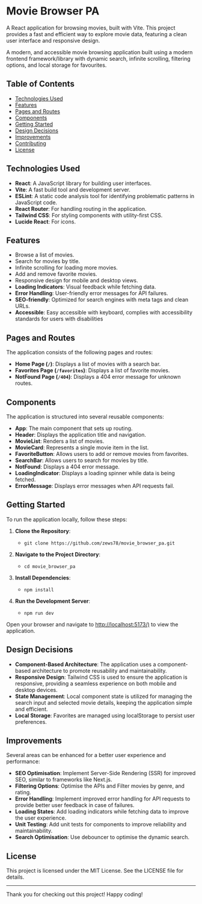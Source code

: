 # Movie Browser PA

A React application for browsing movies, built with Vite. This project provides a fast and efficient way to explore movie data, featuring a clean user interface and responsive design.

A modern, and accessible movie browsing application built using a modern frontend framework/library with dynamic search, infinite scrolling, filtering options, and local storage for favourites.

## Table of Contents

- [Technologies Used](#technologies-used)
- [Features](#features)
- [Pages and Routes](#pages-and-routes)
- [Components](#components)
- [Getting Started](#getting-started)
- [Design Decisions](#design-decisions)
- [Improvements](#improvements)
- [Contributing](#contributing)
- [License](#license)

## Technologies Used

- **React**: A JavaScript library for building user interfaces.
- **Vite**: A fast build tool and development server.
- **ESLint**: A static code analysis tool for identifying problematic patterns in JavaScript code.
- **React Router**: For handling routing in the application.
- **Tailwind CSS**: For styling components with utility-first CSS.
- **Lucide React**: For icons.

## Features

- Browse a list of movies.
- Search for movies by title.
- Infinite scrolling for loading more movies.
- Add and remove favorite movies.
- Responsive design for mobile and desktop views.
- **Loading Indicators**: Visual feedback while fetching data.
- **Error Handling**: User-friendly error messages for API failures.
- **SEO-friendly**: Optimized for search engines with meta tags and clean URLs.
- **Accessible**: Easy accessible with keyboard, complies with accessibility standards for users with disabilities

## Pages and Routes

The application consists of the following pages and routes:

- **Home Page (`/`)**: Displays a list of movies with a search bar.
- **Favorites Page (`/favorites`)**: Displays a list of favorite movies.
- **NotFound Page (`/404`)**: Displays a 404 error message for unknown routes.

## Components

The application is structured into several reusable components:

- **App**: The main component that sets up routing.
- **Header**: Displays the application title and navigation.
- **MovieList**: Renders a list of movies.
- **MovieCard**: Represents a single movie item in the list.
- **FavoriteButton**: Allows users to add or remove movies from favorites.
- **SearchBar**: Allows users to search for movies by title.
- **NotFound**: Displays a 404 error message.
- **LoadingIndicator**: Displays a loading spinner while data is being fetched.
- **ErrorMessage**: Displays error messages when API requests fail.

## Getting Started

To run the application locally, follow these steps:

1. **Clone the Repository**:
   - `git clone https://github.com/zews78/movie_browser_pa.git`

2. **Navigate to the Project Directory**:
   - `cd movie_browser_pa`

3. **Install Dependencies**:
   - `npm install`

4. **Run the Development Server**:
   - `npm run dev`

Open your browser and navigate to [http://localhost:5173/)](http://localhost:5173/) to view the application.

## Design Decisions

- **Component-Based Architecture**: The application uses a component-based architecture to promote reusability and maintainability.
- **Responsive Design**: Tailwind CSS is used to ensure the application is responsive, providing a seamless experience on both mobile and desktop devices.
- **State Management**: Local component state is utilized for managing the search input and selected movie details, keeping the application simple and efficient.
- **Local Storage**: Favorites are managed using localStorage to persist user preferences.

## Improvements

Several areas can be enhanced for a better user experience and performance:
- **SEO Optimisation**: Implement Server-Side Rendering (SSR) for improved SEO, similar to frameworks like Next.js.
- **Filtering Options**: Optimise the APIs and Filter movies by genre, and rating.
- **Error Handling**: Implement improved error handling for API requests to provide better user feedback in case of failures.
- **Loading States**: Add loading indicators while fetching data to improve the user experience.
- **Unit Testing**: Add unit tests for components to improve reliability and maintainability.
- **Search Optimisation**: Use debouncer to optimise the dynamic search.



## License

This project is licensed under the MIT License. See the LICENSE file for details.

---

Thank you for checking out this project! Happy coding!
